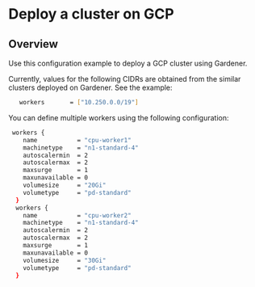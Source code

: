 # Deploy a cluster on GCP

## Overview
Use this configuration example to deploy a GCP cluster using Gardener.

Currently, values for the following CIDRs are obtained from the similar clusters deployed on Gardener. See the example:

```bash
   workers       = ["10.250.0.0/19"]
```

You can define multiple workers using the following configuration:

```bash
 workers {
    name           = "cpu-worker1"
    machinetype    = "n1-standard-4"
    autoscalermin  = 2
    autoscalermax  = 2
    maxsurge       = 1
    maxunavailable = 0
    volumesize     = "20Gi"
    volumetype     = "pd-standard"
  }
  workers {
    name           = "cpu-worker2"
    machinetype    = "n1-standard-4"
    autoscalermin  = 2
    autoscalermax  = 2
    maxsurge       = 1
    maxunavailable = 0
    volumesize     = "30Gi"
    volumetype     = "pd-standard"
  }
```
